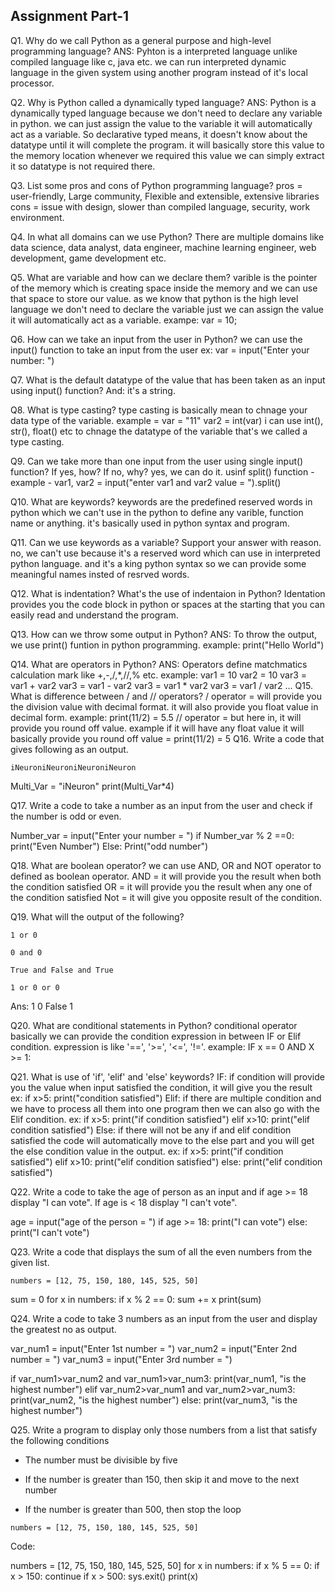 ## Assignment Part-1
Q1. Why do we call Python as a general purpose and high-level programming language?
ANS: Pyhton is a interpreted language unlike compiled language like c, java etc. we can run interpreted dynamic language in the given system using another program instead of it's local
processor.

Q2. Why is Python called a dynamically typed language?
ANS: Python is a dynamically typed language because we don't need to declare any variable in python. we can just assign the value to the variable it will automatically act as a variable. So declarative typed means, it doesn't know about the datatype until it will complete the program. it will basically store this value to the memory location whenever we required this value we can simply extract it so datatype is not required there. 

Q3. List some pros and cons of Python programming language?
pros = user-friendly, Large community, Flexible and extensible, extensive libraries
cons = issue with design, slower than compiled language, security, work environment. 


Q4. In what all domains can we use Python?
There are multiple domains like data science, data analyst, data engineer, machine learning engineer, web development, game development etc.

Q5. What are variable and how can we declare them?
varible is the pointer of the memory which is creating space inside the memory and we can use that space to store our value.
as we know that python is the high level language we don't need to declare the variable just we can assign the value it will automatically act as a variable.
exampe: var = 10;

Q6. How can we take an input from the user in Python?
we can use the input() function to take an input from the user
ex: var = input("Enter your number: ")

Q7. What is the default datatype of the value that has been taken as an input using input() function?
And: it's a string.

Q8. What is type casting?
type casting is basically mean to chnage your data type of the variable.
example = 
var = "11"
var2 = int(var)
i can use int(), str(), float() etc to chnage the datatype of the variable that's we called a type casting.

Q9. Can we take more than one input from the user using single input() function? If yes, how? If no, why?
yes, we can do it. 
usinf split() function - example - var1, var2 = input("enter var1 and var2 value = ").split()

Q10. What are keywords?
keywords are the predefined reserved words in python which we can't use in the python to define any varible, function name or anything. it's basically used in python syntax and program.

Q11. Can we use keywords as a variable? Support your answer with reason.
no, we can't use because it's a reserved word which can use in interpreted python language. and it's a king python syntax so we can provide some meaningful names insted of resrved words.

Q12. What is indentation? What's the use of indentaion in Python?
Identation provides you the code block in python or spaces at the starting that you can easily read and understand the program.

Q13. How can we throw some output in Python?
ANS: To throw the output, we use print() funtion in python programming. example: print("Hello World")

Q14. What are operators in Python?
ANS: Operators define matchmatics calculation mark like +,-,/,*,//,% etc.
example: 
var1 = 10
var2 = 10
var3 = var1 + var2
var3 = var1 - var2
var3 = var1 * var2
var3 = var1 / var2
...
Q15. What is difference between / and // operators?
/ operator = will provide you the division value with decimal format. it will also provide you float value in decimal form. example: print(11/2) = 5.5 
// operator = but here in, it will provide you round off value. example if it will have any float value it will basically provide you round off value = print(11/2) = 5
Q16. Write a code that gives following as an output.
```
iNeuroniNeuroniNeuroniNeuron
```
Multi_Var = "iNeuron"
print(Multi_Var*4)

Q17. Write a code to take a number as an input from the user and check if the number is odd or even.

Number_var = input("Enter your number = ")
if Number_var % 2 ==0:
	print("Even Number")
Else:
	Print("odd number")

Q18. What are boolean operator?
we can use AND, OR and NOT operator to defined as boolean operator. 
AND = it will provide you the result when both the condition satisfied
OR = it will provide you the result when any one of the condition satisfied
Not = it will give you opposite result of the condition.

Q19. What will the output of the following?
```
1 or 0

0 and 0

True and False and True

1 or 0 or 0
```
Ans:
1
0
False
1

Q20. What are conditional statements in Python?
conditional operator basically we can provide the condition expression in between IF or Elif condition. expression is like '==', '>=', '<=', '!='.
example: IF x == 0 AND X >= 1:

Q21. What is use of 'if', 'elif' and 'else' keywords?
IF: if condition will provide you the value when input satisfied the condition, it will give you the result
	ex: if x>5: print("condition satisfied")
Elif: if there are multiple condition and we have to process all them into one program then we can also go with the Elif condition.
	ex: if x>5: print("if condition satisfied")
	    elif x>10: print("elif condition satisfied")
Else: if there will not be any if and elif condition satisfied the code will automatically move to the else part and you will get the else condition value in the output.
	ex: if x>5: print("if condition satisfied")
	    elif x>10: print("elif condition satisfied")
	    else:	print("elif condition satisfied")

Q22. Write a code to take the age of person as an input and if age >= 18 display "I can vote". If age is < 18 display "I can't vote".

age = input("age of the person = ")
if age >= 18:
	print("I can vote")
else: 
	print("I can't vote")

Q23. Write a code that displays the sum of all the even numbers from the given list.
```
numbers = [12, 75, 150, 180, 145, 525, 50]
```
sum = 0
for x in numbers:
    if x % 2 == 0:
	    sum += x
print(sum)	

Q24. Write a code to take 3 numbers as an input from the user and display the greatest no as output.

var_num1 = input("Enter 1st number = ")
var_num2 = input("Enter 2nd number = ")
var_num3 = input("Enter 3rd number = ")

if var_num1>var_num2 and var_num1>var_num3:
    print(var_num1, "is the highest number")
elif var_num2>var_num1 and var_num2>var_num3:
    print(var_num2, "is the highest number")
else:
    print(var_num3, "is the highest number")

Q25. Write a program to display only those numbers from a list that satisfy the following conditions

- The number must be divisible by five

- If the number is greater than 150, then skip it and move to the next number

- If the number is greater than 500, then stop the loop
```
numbers = [12, 75, 150, 180, 145, 525, 50]
```

Code: 

numbers = [12, 75, 150, 180, 145, 525, 50]
for x in numbers:
    if x % 5 == 0:
        if x > 150:
            continue
        if x > 500:
            sys.exit()
        print(x)
		
			